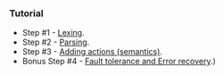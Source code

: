 ### Tutorial

- Step #1 - [Lexing](https://github.com/SAP/chevrotain/blob/master/docs/tutorial/step1_lexing.md).
- Step #2 - [Parsing](https://github.com/SAP/chevrotain/blob/master/docs/tutorial/step1_lexing.md).
- Step #3 - [Adding actions (semantics)](https://github.com/SAP/chevrotain/blob/master/docs/tutorial/step3_adding_actions_root.md).
- Bonus Step #4 - [Fault tolerance and Error recovery](https://github.com/SAP/chevrotain/blob/master/docs/tutorial/step4_fault_tolerance.md).) 
